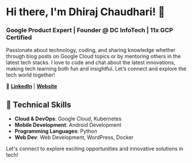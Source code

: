 # Hi there, I'm Dhiraj Chaudhari! 👋

### Google Product Expert | Founder @ DC InfoTech | 11x GCP Certified

Passionate about technology, coding, and sharing knowledge whether through blog posts on Google Cloud topics or by mentoring others in the latest tech stacks. I love to code and chat about the latest innovations, making tech learning both fun and insightful. Let’s connect and explore the tech world together!

🔗 **[LinkedIn](https://www.linkedin.com/in/dhirajchaudhari20)** | **[Website](https://dhirajchaudhari.me)**

## 🌟 Technical Skills
- **Cloud & DevOps**: Google Cloud, Kubernetes
- **Mobile Development**: Android Development
- **Programming Languages**: Python
- **Web Dev**: Web Development, WordPress, Docker



Let's connect to explore exciting opportunities and innovative solutions in tech!
